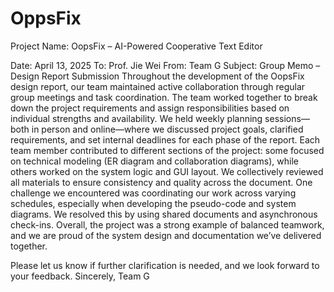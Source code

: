 # OppsFix

Project Name: OopsFix – AI-Powered Cooperative Text Editor

Date: April 13, 2025
To: Prof. Jie Wei
From: Team G
Subject: Group Memo – Design Report Submission
Throughout the development of the OopsFix design report, our team maintained active collaboration through regular group meetings and task coordination. The team worked together to break down the project requirements and assign responsibilities based on individual strengths and availability. We held weekly planning sessions—both in person and online—where we discussed project goals, clarified requirements, and set internal deadlines for each phase of the report.
Each team member contributed to different sections of the project: some focused on technical modeling (ER diagram and collaboration diagrams), while others worked on the system logic and GUI layout. We collectively reviewed all materials to ensure consistency and quality across the document. One challenge we encountered was coordinating our work across varying schedules, especially when developing the pseudo-code and system diagrams. We resolved this by using shared documents and asynchronous check-ins. Overall, the project was a strong example of balanced teamwork, and we are proud of the system design and documentation we’ve delivered together.

Please let us know if further clarification is needed, and we look forward to your feedback.
Sincerely,
Team G


